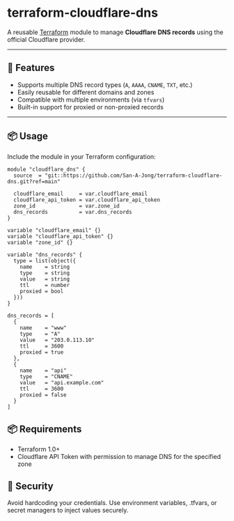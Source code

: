 # terraform-cloudflare-dns

A reusable [Terraform](https://www.terraform.io) module to manage **Cloudflare DNS records** using the official Cloudflare provider.

---

## 🔧 Features

- Supports multiple DNS record types (`A`, `AAAA`, `CNAME`, `TXT`, etc.)
- Easily reusable for different domains and zones
- Compatible with multiple environments (via `tfvars`)
- Built-in support for proxied or non-proxied records

---

## 📦 Usage

Include the module in your Terraform configuration:

```hcl
module "cloudflare_dns" {
  source  = "git::https://github.com/San-A-Jong/terraform-cloudflare-dns.git?ref=main"

  cloudflare_email     = var.cloudflare_email
  cloudflare_api_token = var.cloudflare_api_token
  zone_id              = var.zone_id
  dns_records          = var.dns_records
}

variable "cloudflare_email" {}
variable "cloudflare_api_token" {}
variable "zone_id" {}

variable "dns_records" {
  type = list(object({
    name    = string
    type    = string
    value   = string
    ttl     = number
    proxied = bool
  }))
}

dns_records = [
  {
    name    = "www"
    type    = "A"
    value   = "203.0.113.10"
    ttl     = 3600
    proxied = true
  },
  {
    name    = "api"
    type    = "CNAME"
    value   = "api.example.com"
    ttl     = 3600
    proxied = false
  }
]
```

## 📦 Requirements
- Terraform 1.0+
- Cloudflare API Token with permission to manage DNS for the specified zone

## 🔐 Security
Avoid hardcoding your credentials. Use environment variables, .tfvars, or secret managers to inject values securely.